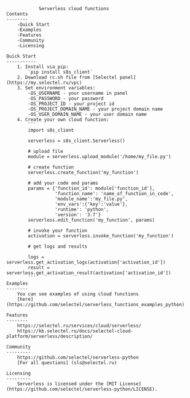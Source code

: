                 Serverless cloud functions
    Contents
    --------
        -Quick Start
        -Examples
        -Features
        -Community
        -Licensing

    Quick Start
    -----------
        1. Install via pip:
            `pip install s8s_client`
        2. Download rc.sh file from [Selectel panel] (https://my.selectel.ru/vpc)
        3. Set environment variables:
            -OS_USERNAME - your username in panel
            -OS_PASSWORD - your password
            -OS_PROJECT_ID - your project id
            -OS_PROJECT_DOMAIN_NAME - your project domain name
            -OS_USER_DOMAIN_NAME - your user domain name
        4. Create your own cloud function:
            ```
            import s8s_client

            serverless = s8s_client.Serverless()

            # upload file
            module = serverless.upload_module('/home/my_file.py')

            # create function
            serverless.create_function('my_function')

            # add your code and params
            params = {'function_id': module['function_id'],
                      'function_name': 'name_of_function_in_code',
                      'module_name':'my_file.py',
                      'env_vars':{'key':'value'},
                      'runtime': 'python',
                      'version': '3.7'}
            serverless.edit_function('my_function', params)

            # invoke your function
            activation = serverless.invoke_function('my_function')

            # get logs and results

            logs = serverless.get_activation_logs(activation['activation_id'])
            result = serverless.get_activation_result(activation['activation_id'])
            ```
    Examples
    --------
        You can see examples of using cloud functions
        [here] (https://github.com/selectel/serverless_functions_examples_python)

    Features
    --------
        https://selectel.ru/services/cloud/serverless/
        https://kb.selectel.ru/docs/selectel-cloud-platform/serverless/description/

    Community
    ---------
        https://github.com/selectel/serverless-python
        [For all questions] (sls@selectel.ru)

    Licensing
    ---------
        Serverless is licensed under the [MIT License] (https://github.com/selectel/serverless-python/LICENSE).